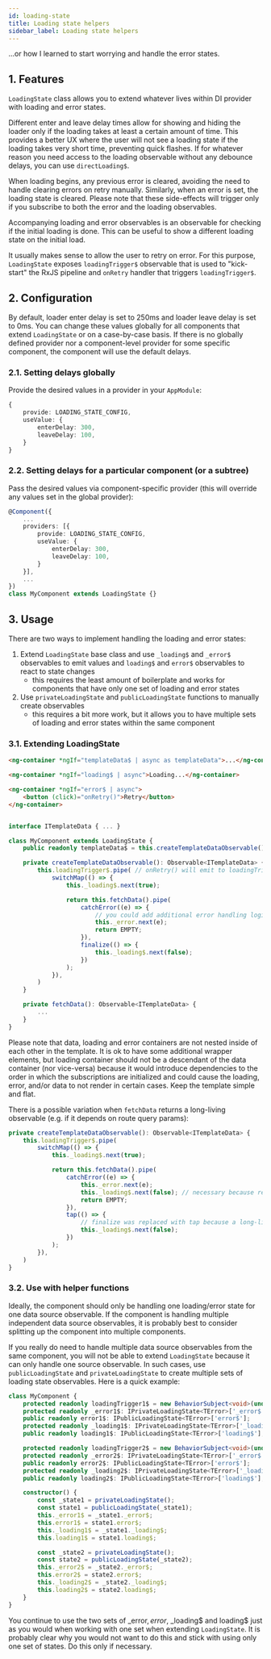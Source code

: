 ```yaml
---
id: loading-state
title: Loading state helpers
sidebar_label: Loading state helpers
---
```


...or how I learned to start worrying and handle the error states.

## 1. Features

`LoadingState` class allows you to extend whatever lives within DI provider with loading and error states.

Different enter and leave delay times allow for showing and hiding the loader only if the loading takes at least a certain amount of time. This provides a better UX where the user will not see a loading state if the loading takes very short time, preventing quick flashes. If for whatever reason you need access to the loading observable without any debounce delays, you can use `directLoading$`.

When loading begins, any previous error is cleared, avoiding the need to handle clearing errors on retry manually. Similarly, when an error is set, the loading state is cleared. Please note that these side-effects will trigger only if you subscribe to both the error and the loading observables.

Accompanying loading and error observables is an observable for checking if the initial loading is done. This can be useful to show a different loading state on the initial load.

It usually makes sense to allow the user to retry on error. For this purpose, `LoadingState` exposes `loadingTrigger$` observable that is used to "kick-start" the RxJS pipeline and `onRetry` handler that triggers `loadingTrigger$`.

## 2. Configuration

By default, loader enter delay is set to 250ms and loader leave delay is set to 0ms. You can change these values globally for all components that extend `LoadingState` or on a case-by-case basis. If there is no globally defined provider nor a component-level provider for some specific component, the component will use the default delays.

### 2.1. Setting delays globally

Provide the desired values in a provider in your `AppModule`:

```ts
{
	provide: LOADING_STATE_CONFIG,
	useValue: {
		enterDelay: 300,
		leaveDelay: 100,
	}
}
```

### 2.2. Setting delays for a particular component (or a subtree)

Pass the desired values via component-specific provider (this will override any values set in the global provider):

```ts
@Component({
	...
	providers: [{
		provide: LOADING_STATE_CONFIG,
		useValue: {
			enterDelay: 300,
			leaveDelay: 100,
		}
	}],
	...
})
class MyComponent extends LoadingState {}
```

## 3. Usage

There are two ways to implement handling the loading and error states:

1. Extend `LoadingState` base class and use `_loading$` and `_error$` observables to emit values and `loading$` and `error$` observables to react to state changes
   - this requires the least amount of boilerplate and works for components that have only one set of loading and error states
2. Use `privateLoadingState` and `publicLoadingState` functions to manually create observables
   - this requires a bit more work, but it allows you to have multiple sets of loading and error states within the same component

### 3.1. Extending LoadingState

```html
<ng-container *ngIf="templateData$ | async as templateData">...</ng-container>

<ng-container *ngIf="loading$ | async">Loading...</ng-container>

<ng-container *ngIf="error$ | async">
	<button (click)="onRetry()">Retry</button>
</ng-container>
```

```ts

interface ITemplateData { ... }

class MyComponent extends LoadingState {
	public readonly templateData$ = this.createTemplateDataObservable();

	private createTemplateDataObservable(): Observable<ITemplateData> {
		this.loadingTrigger$.pipe( // onRetry() will emit to loadingTrigger$
			switchMap(() => {
				this._loading$.next(true);

				return this.fetchData().pipe(
					catchError((e) => {
						// you could add additional error handling logic, based on the error type
						this._error.next(e);
						return EMPTY;
					}),
					finalize(() => {
						this._loading$.next(false);
					})
				);
			}),
		)
	}

	private fetchData(): Observable<ITemplateData> {
		...
	}
}
```

Please note that data, loading and error containers are not nested inside of each other in the template. It is ok to have some additional wrapper elements, but loading container should not be a descendant of the data container (nor vice-versa) because it would introduce dependencies to the order in which the subscriptions are initialized and could cause the loading, error, and/or data to not render in certain cases. Keep the template simple and flat.

There is a possible variation when `fetchData` returns a long-living observable (e.g. if it depends on route query params):

```ts
private createTemplateDataObservable(): Observable<ITemplateData> {
	this.loadingTrigger$.pipe(
		switchMap(() => {
			this._loading$.next(true);

			return this.fetchData().pipe(
				catchError((e) => {
					this._error.next(e);
					this._loading$.next(false); // necessary because returning EMPTY will not trigger the downstream tap
					return EMPTY;
				}),
				tap(() => {
					// finalize was replaced with tap because a long-living observable fill never complete
					this._loading$.next(false);
				})
			);
		}),
	)
}
```

### 3.2. Use with helper functions

Ideally, the component should only be handling one loading/error state for one data source observable. If the component is handling multiple independent data source observables, it is probably best to consider splitting up the component into multiple components.

If you really do need to handle multiple data source observables from the same component, you will not be able to extend `LoadingState` because it can only handle one source observable. In such cases, use `publicLoadingState` and `privateLoadingState` to create multiple sets of loading state observables. Here is a quick example:

```ts
class MyComponent {
	protected readonly loadingTrigger1$ = new BehaviorSubject<void>(undefined);
	protected readonly _error1$: IPrivateLoadingState<TError>['_error$'];
	public readonly error1$: IPublicLoadingState<TError>['error$'];
	protected readonly _loading1$: IPrivateLoadingState<TError>['_loading$'];
	public readonly loading1$: IPublicLoadingState<TError>['loading$'];

	protected readonly loadingTrigger2$ = new BehaviorSubject<void>(undefined);
	protected readonly _error2$: IPrivateLoadingState<TError>['_error$'];
	public readonly error2$: IPublicLoadingState<TError>['error$'];
	protected readonly _loading2$: IPrivateLoadingState<TError>['_loading$'];
	public readonly loading2$: IPublicLoadingState<TError>['loading$'];

	constructor() {
		const _state1 = privateLoadingState();
		const state1 = publicLoadingState(_state1);
		this._error1$ = _state1._error$;
		this.error1$ = state1.error$;
		this._loading1$ = _state1._loading$;
		this.loading1$ = state1.loading$;

		const _state2 = privateLoadingState();
		const state2 = publicLoadingState(_state2);
		this._error2$ = _state2._error$;
		this.error2$ = state2.error$;
		this._loading2$ = _state2._loading$;
		this.loading2$ = state2.loading$;
	}
}
```

You continue to use the two sets of \_error$, error$, \_loading$ and loading$ just as you would when working with one set when extending `LoadingState`. It is probably clear why you would not want to do this and stick with using only one set of states. Do this only if necessary.
